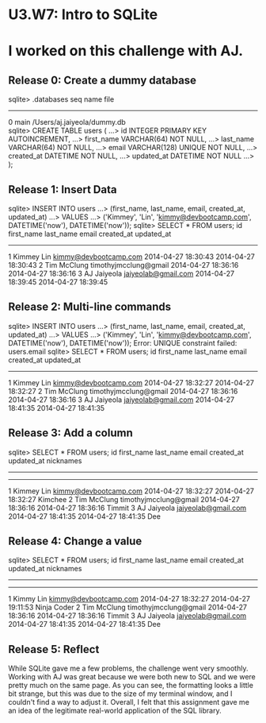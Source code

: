 # U3.W7: Intro to SQLite

# I worked on this challenge with AJ.


## Release 0: Create a dummy database

sqlite> .databases
seq  name             file                                                      
---  ---------------  ----------------------------------------------------------
0    main             /Users/aj.jaiyeola/dummy.db                               
sqlite> CREATE TABLE users (
   ...>   id INTEGER PRIMARY KEY AUTOINCREMENT,
   ...>   first_name VARCHAR(64) NOT NULL,
   ...>   last_name  VARCHAR(64) NOT NULL,
   ...>   email VARCHAR(128) UNIQUE NOT NULL,
   ...>   created_at DATETIME NOT NULL,
   ...>   updated_at DATETIME NOT NULL
   ...> );

## Release 1: Insert Data 

sqlite> INSERT INTO users
   ...> (first_name, last_name, email, created_at, updated_at)
   ...> VALUES
   ...> ('Kimmey', 'Lin', 'kimmy@devbootcamp.com', DATETIME('now'), DATETIME('now'));
sqlite> SELECT * FROM users;
id          first_name  last_name   email                  created_at           updated_at         
----------  ----------  ----------  ---------------------  -------------------  -------------------
1           Kimmey      Lin         kimmy@devbootcamp.com  2014-04-27 18:30:43  2014-04-27 18:30:43
2           Tim         McClung     timothyjmcclung@gmail  2014-04-27 18:36:16  2014-04-27 18:36:16
3           AJ          Jaiyeola    jaiyeolab@gmail.com    2014-04-27 18:39:45  2014-04-27 18:39:45

## Release 2: Multi-line commands

sqlite> INSERT INTO users
   ...> (first_name, last_name, email, created_at, updated_at)
   ...> VALUES
   ...> ('Kimmey', 'Lin', 'kimmy@devbootcamp.com', DATETIME('now'), DATETIME('now'));
Error: UNIQUE constraint failed: users.email
sqlite> SELECT * FROM users;
id          first_name  last_name   email                  created_at           updated_at
----------  ----------  ----------  ---------------------  -------------------  -------------------
1           Kimmey      Lin         kimmy@devbootcamp.com  2014-04-27 18:32:27  2014-04-27 18:32:27
2           Tim         McClung     timothyjmcclung@gmail  2014-04-27 18:36:16  2014-04-27 18:36:16
3           AJ          Jaiyeola    jaiyeolab@gmail.com    2014-04-27 18:41:35  2014-04-27 18:41:35

## Release 3: Add a column

sqlite> SELECT * FROM users;
id          first_name  last_name   email                  created_at           updated_at
 nicknames
----------  ----------  ----------  ---------------------  -------------------  -------------------
 ----------
1           Kimmey      Lin         kimmy@devbootcamp.com  2014-04-27 18:32:27  2014-04-27 18:32:27
 Kimchee
2           Tim         McClung     timothyjmcclung@gmail  2014-04-27 18:36:16  2014-04-27 18:36:16
 Timmit
3           AJ          Jaiyeola    jaiyeolab@gmail.com    2014-04-27 18:41:35  2014-04-27 18:41:35
 Dee

## Release 4: Change a value
sqlite> SELECT * FROM users;
id          first_name  last_name   email                  created_at           updated_at
 nicknames
----------  ----------  ----------  ---------------------  -------------------  -------------------
 -----------
1           Kimmy       Lin         kimmy@devbootcamp.com  2014-04-27 18:32:27  2014-04-27 19:11:53
 Ninja Coder
2           Tim         McClung     timothyjmcclung@gmail  2014-04-27 18:36:16  2014-04-27 18:36:16
 Timmit
3           AJ          Jaiyeola    jaiyeolab@gmail.com    2014-04-27 18:41:35  2014-04-27 18:41:35
 Dee

## Release 5: Reflect
While SQLite gave me a few problems, the challenge went very smoothly.
Working with AJ was great because we were both new to SQL and we were
pretty much on the same page. As you can see, the formatting looks a 
little bit strange, but this was due to the size of my terminal window,
and I couldn't find a way to adjust it. Overall, I felt that this assignment
gave me an idea of the legitimate real-world application of the SQL
library.